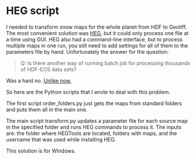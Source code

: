 # HEG script

I needed to transform snow maps for the whole planet from HDF to Geotiff. The most convenient solution was [HEG](https://wiki.earthdata.nasa.gov/display/DAS/HEG%3A++HDF-EOS+to+GeoTIFF+Conversion+Tool), but it could only process one file at a time using GUI. HEG also had a command-line interface, but to process multiple maps in one run, you still need to add settings for all of them to the parameters file by hand. Unfortunately the answer for the question:

> Q:  Is there another way of running batch job for processing thousands of HDF-EOS data sets?

Was a hard no. [Unlike now.](https://wiki.earthdata.nasa.gov/display/DAS/COMMAND+LINE+HEG#COMMANDLINEHEG-multipleDatasets)

So here are the Python scripts that I wrote to deal with this problem.

The first script order_folders.py just gets the maps from standard folders and puts them all in the main one.

The main script transform.py updates a parameter file for each source map in the specified folder and runs HEG commands to process it. The inputs are: the folder where HEGTools are located, folders with maps, and the username that was used while installing HEG.

This solution is for Windows.

